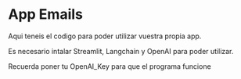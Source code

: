 # App Emails

Aqui teneis el codigo para poder utilizar vuestra propia app.

Es necesario intalar Streamlit, Langchain y OpenAI para poder utilizar.

Recuerda poner tu OpenAI_Key para que el programa funcione

